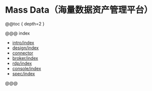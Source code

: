 # Mass Data（海量数据资产管理平台）

@@toc { depth=2 }

@@@ index

* [intro/index](intro/index.md)
* [design/index](design/index.md)
* [connector](connector/index.md)
* [broker/index](broker/index.md)
* [rdp/index](rdp/index.md)
* [console/index](console/index.md)
* [spec/index](spec/index.md)

@@@

<!-- - 作者：杨景（羊八井，yangbajing at gmail com） -->
<!-- - 官网：[http://mass-data.yangbajing.me](http://mass-data.yangbajing.me) -->

